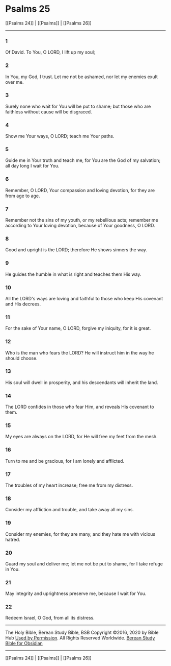 # Psalms 25

[[Psalms 24]] | [[Psalms]] | [[Psalms 26]]

---

### 1
Of David. To You, O LORD, I lift up my soul;

### 2
In You, my God, I trust. Let me not be ashamed, nor let my enemies exult over me.

### 3
Surely none who wait for You will be put to shame; but those who are faithless without cause will be disgraced.

### 4
Show me Your ways, O LORD; teach me Your paths.

### 5
Guide me in Your truth and teach me, for You are the God of my salvation; all day long I wait for You.

### 6
Remember, O LORD, Your compassion and loving devotion, for they are from age to age.

### 7
Remember not the sins of my youth, or my rebellious acts; remember me according to Your loving devotion, because of Your goodness, O LORD.

### 8
Good and upright is the LORD; therefore He shows sinners the way.

### 9
He guides the humble in what is right and teaches them His way.

### 10
All the LORD's ways are loving and faithful to those who keep His covenant and His decrees.

### 11
For the sake of Your name, O LORD, forgive my iniquity, for it is great.

### 12
Who is the man who fears the LORD? He will instruct him in the way he should choose.

### 13
His soul will dwell in prosperity, and his descendants will inherit the land.

### 14
The LORD confides in those who fear Him, and reveals His covenant to them.

### 15
My eyes are always on the LORD, for He will free my feet from the mesh.

### 16
Turn to me and be gracious, for I am lonely and afflicted.

### 17
The troubles of my heart increase; free me from my distress.

### 18
Consider my affliction and trouble, and take away all my sins.

### 19
Consider my enemies, for they are many, and they hate me with vicious hatred.

### 20
Guard my soul and deliver me; let me not be put to shame, for I take refuge in You.

### 21
May integrity and uprightness preserve me, because I wait for You.

### 22
Redeem Israel, O God, from all its distress.

---

The Holy Bible, Berean Study Bible, BSB
Copyright ©2016, 2020 by Bible Hub
[Used by Permission](https://berean.bible/terms.htm). All Rights Reserved Worldwide.
[Berean Study Bible for Obsidian](https://github.com/gapmiss/berean-study-bible-for-obsidian)

---

[[Psalms 24]] | [[Psalms]] | [[Psalms 26]]

